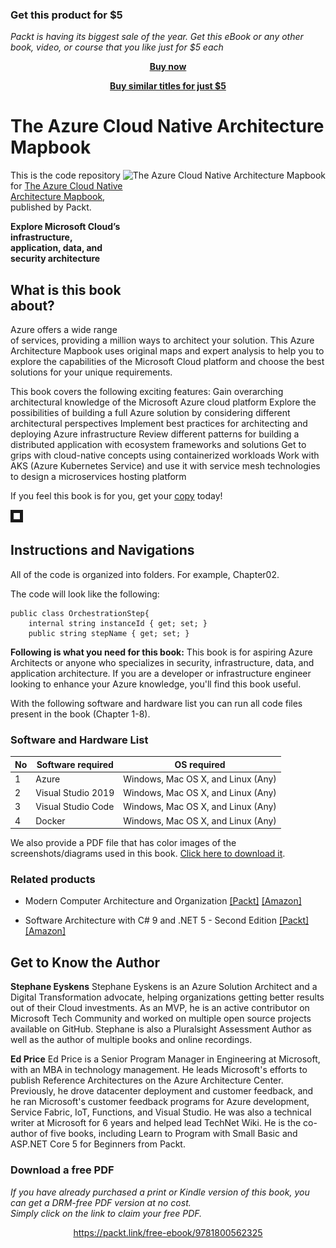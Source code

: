 
### Get this product for $5

<i>Packt is having its biggest sale of the year. Get this eBook or any other book, video, or course that you like just for $5 each</i>


<b><p align='center'>[Buy now](https://packt.link/9781800562325)</p></b>


<b><p align='center'>[Buy similar titles for just $5](https://subscription.packtpub.com/search)</p></b>


# The Azure Cloud Native Architecture Mapbook

<a href="https://www.packtpub.com/programming/the-azure-cloud-native-architecture-mapbook?utm_source=github&utm_medium=repository&utm_campaign=9781800562325"><img src="https://static.packt-cdn.com/products/9781800562325/cover/smaller" alt="The Azure Cloud Native Architecture Mapbook" height="256px" align="right"></a>

This is the code repository for [The Azure Cloud Native Architecture Mapbook](https://www.packtpub.com/programming/the-azure-cloud-native-architecture-mapbook?utm_source=github&utm_medium=repository&utm_campaign=9781800562325), published by Packt.

**Explore Microsoft Cloud’s infrastructure, application, data, and security architecture**

## What is this book about?
Azure offers a wide range of services, providing a million ways to architect your solution. This Azure Architecture Mapbook uses original maps and expert analysis to help you to explore the capabilities of the Microsoft Cloud platform and choose the best solutions for your unique requirements. 

This book covers the following exciting features:
Gain overarching architectural knowledge of the Microsoft Azure cloud platform
Explore the possibilities of building a full Azure solution by considering different architectural perspectives
Implement best practices for architecting and deploying Azure infrastructure
Review different patterns for building a distributed application with ecosystem frameworks and solutions
Get to grips with cloud-native concepts using containerized workloads
Work with AKS (Azure Kubernetes Service) and use it with service mesh technologies to design a microservices hosting platform

If you feel this book is for you, get your [copy](https://www.amazon.com/dp/1800562322) today!

<a href="https://www.packtpub.com/?utm_source=github&utm_medium=banner&utm_campaign=GitHubBanner"><img src="https://raw.githubusercontent.com/PacktPublishing/GitHub/master/GitHub.png" 
alt="https://www.packtpub.com/" border="5" /></a>

## Instructions and Navigations
All of the code is organized into folders. For example, Chapter02.

The code will look like the following:
```
public class OrchestrationStep{
    internal string instanceId { get; set; }
    public string stepName { get; set; }
```

**Following is what you need for this book:**
This book is for aspiring Azure Architects or anyone who specializes in security, infrastructure, data, and application architecture. If you are a developer or infrastructure engineer looking to enhance your Azure knowledge, you'll find this book useful.

With the following software and hardware list you can run all code files present in the book (Chapter 1-8).
### Software and Hardware List
| No | Software required | OS required |
| -------- | ------------------------------------ | ----------------------------------- |
| 1 | Azure | Windows, Mac OS X, and Linux (Any) |
| 2 | Visual Studio 2019 | Windows, Mac OS X, and Linux (Any) |
| 3 | Visual Studio Code | Windows, Mac OS X, and Linux (Any) |
| 4 | Docker | Windows, Mac OS X, and Linux (Any) |


We also provide a PDF file that has color images of the screenshots/diagrams used in this book. [Click here to download it](https://static.packt-cdn.com/downloads/9781800562325_ColorImages.pdf).

### Related products
* Modern Computer Architecture and Organization [[Packt]](https://www.packtpub.com/product/modern-computer-architecture-and-organization/9781838984397?utm_source=github&utm_medium=repository&utm_campaign=9781838984397) [[Amazon]](https://www.amazon.com/dp/B083QJG28Y)

* Software Architecture with C# 9 and .NET 5 - Second Edition [[Packt]](https://www.packtpub.com/product/software-architecture-with-c-9-and-net-5-second-edition/9781800566040?utm_source=github&utm_medium=repository&utm_campaign=9781800566040) [[Amazon]](https://www.amazon.com/dp/1800566042)


## Get to Know the Author
**Stephane Eyskens**
Stephane Eyskens is an Azure Solution Architect and a Digital Transformation advocate, helping organizations getting better results out of their Cloud investments. As an MVP, he is an active contributor on Microsoft Tech Community and worked on multiple open source projects available on GitHub. Stephane is also a Pluralsight Assessment Author as well as the author of multiple books and online recordings.

**Ed Price**
Ed Price is a Senior Program Manager in Engineering at Microsoft, with an MBA in technology management. He leads Microsoft's efforts to publish Reference Architectures on the Azure Architecture Center. Previously, he drove datacenter deployment and customer feedback, and he ran Microsoft's customer feedback programs for Azure development, Service Fabric, IoT, Functions, and Visual Studio. He was also a technical writer at Microsoft for 6 years and helped lead TechNet Wiki. He is the co-author of five books, including Learn to Program with Small Basic and ASP.NET Core 5 for Beginners from Packt.


### Download a free PDF

 <i>If you have already purchased a print or Kindle version of this book, you can get a DRM-free PDF version at no cost.<br>Simply click on the link to claim your free PDF.</i>
<p align="center"> <a href="https://packt.link/free-ebook/9781800562325">https://packt.link/free-ebook/9781800562325 </a> </p>